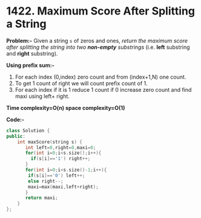 # 1422. Maximum Score After Splitting a String

**Problem:-** Given a string `s` of zeros and ones, *return the maximum score after splitting the string into two **non-empty** substrings* (i.e. **left** substring and **right** substring).

**Using prefix sum:-**

1. For each index (0,index) zero count and from (index+1,N) one count.
2. To get 1 count of right we will count prefix count of 1.
3. For each index if it is 1 reduce 1 count if 0 increase zero count and find maxi using left+ right.

**Time complexity=O(n) space complexity=O(1)**

**Code:-** 

```cpp
class Solution {
public:
    int maxScore(string s) {
       int left=0,right=0,maxi=0; 
       for(int i=0;i<s.size();i++){
         if(s[i]=='1') right++;
       }
       for(int i=0;i<s.size()-1;i++){
        if(s[i]=='0') left++;
        else right--;
        maxi=max(maxi,left+right);
       }
       return maxi;
    }
};
```